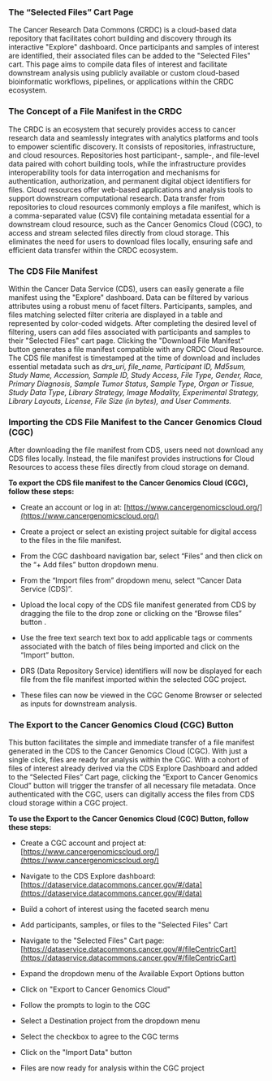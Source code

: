 ### The “Selected Files” Cart Page 
The Cancer Research Data Commons (CRDC) is a cloud-based data repository that facilitates cohort building and discovery through its interactive "Explore" dashboard. Once participants and samples of interest are identified, their associated files can be added to the "Selected Files" cart. This page aims to compile data files of interest and facilitate downstream analysis using publicly available or custom cloud-based bioinformatic workflows, pipelines, or applications within the CRDC ecosystem.
 

### The Concept of a File Manifest in the CRDC
The CRDC is an ecosystem that securely provides access to cancer research data and seamlessly integrates with analytics platforms and tools to empower scientific discovery. It consists of repositories, infrastructure, and cloud resources. Repositories host participant-, sample-, and file-level data paired with cohort building tools, while the infrastructure provides interoperability tools for data interrogation and mechanisms for authentication, authorization, and permanent digital object identifiers for files. Cloud resources offer web-based applications and analysis tools to support downstream computational research. Data transfer from repositories to cloud resources commonly employs a file manifest, which is a comma-separated value (CSV) file containing metadata essential for a downstream cloud resource, such as the Cancer Genomics Cloud (CGC), to access and stream selected files directly from cloud storage. This eliminates the need for users to download files locally, ensuring safe and efficient data transfer within the CRDC ecosystem.
 

### The CDS File Manifest
Within the Cancer Data Service (CDS), users can easily generate a file manifest using the "Explore" dashboard. Data can be filtered by various attributes using a robust menu of facet filters. Participants, samples, and files matching selected filter criteria are displayed in a table and represented by color-coded widgets. After completing the desired level of filtering, users can add files associated with participants and samples to their "Selected Files" cart page. Clicking the "Download File Manifest" button generates a file manifest compatible with any CRDC Cloud Resource. The CDS file manifest is timestamped at the time of download and includes essential metadata such as *drs_uri, file_name, Participant ID, Md5sum, Study Name, Accession, Sample ID, Study Access, File Type, Gender, Race, Primary Diagnosis, Sample Tumor Status, Sample Type, Organ or Tissue, Study Data Type, Library Strategy, Image Modality, Experimental Strategy, Library Layouts, License, File Size (in bytes), and User Comments.*

### Importing the CDS File Manifest to the Cancer Genomics Cloud (CGC)
After downloading the file manifest from CDS, users need not download any CDS files locally. Instead, the file manifest provides instructions for Cloud Resources to access these files directly from cloud storage on demand.
<!-- PAGE BREAK --> 
**To export the CDS file manifest to the Cancer Genomics Cloud (CGC), follow these steps:**
 

* Create an account or log in at:  [https://www.cancergenomicscloud.org/](https://www.cancergenomicscloud.org/)

* Create a project or select an existing project suitable for digital access to the files in the file manifest.

* From the CGC dashboard navigation bar, select “Files” and then click on the “+ Add files” button dropdown menu.

* From the “Import files from” dropdown menu, select “Cancer Data Service (CDS)”.

* Upload the local copy of the CDS file manifest generated from CDS by dragging the file to the drop zone or clicking on the “Browse files” button .

* Use the free text search text box to add applicable tags or comments associated with the batch of files being imported and click on the “Import” button.

* DRS (Data Repository Service) identifiers will now be displayed for each file from the file manifest imported within the selected CGC project.

* These files can now be viewed in the CGC Genome Browser or selected as inputs for downstream analysis.


### The Export to the Cancer Genomics Cloud (CGC) Button
This button facilitates the simple and immediate transfer of a file manifest generated in the CDS to the Cancer Genomics Cloud (CGC). With just a single click, files are ready for analysis within the CGC. With a cohort of files of interest already derived via the CDS Explore Dashboard and added to the “Selected Files” Cart page, clicking the “Export to Cancer Genomics Cloud” button will trigger the transfer of all necessary file metadata. Once authenticated with the CGC, users can digitally access the files from CDS cloud storage within a CGC project.
<!-- PAGE BREAK --> 
**To use the Export to the Cancer Genomics Cloud (CGC) Button, follow these steps:**

- Create a CGC account and project at:  [https://www.cancergenomicscloud.org/](https://www.cancergenomicscloud.org/) 

* Navigate to the CDS Explore dashboard: [https://dataservice.datacommons.cancer.gov/#/data](https://dataservice.datacommons.cancer.gov/#/data)

- Build a cohort of interest using the faceted search menu

* Add participants, samples, or files to the "Selected Files" Cart

- Navigate to the "Selected Files" Cart page:  [https://dataservice.datacommons.cancer.gov/#/fileCentricCart](https://dataservice.datacommons.cancer.gov/#/fileCentricCart)

* Expand the dropdown menu of the Available Export Options button

- Click on "Export to Cancer Genomics Cloud"

* Follow the prompts to login to the CGC

- Select a Destination project from the dropdown menu

* Select the checkbox to agree to the CGC terms

- Click on the "Import Data" button

* Files are now ready for analysis within the CGC project